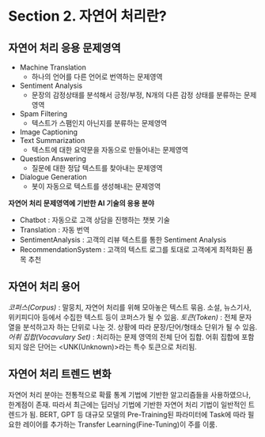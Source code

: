 # Section 2. 자연어 처리란?

## 자연어 처리 응용 문제영역
- Machine Translation
  - 하나의 언어를 다른 언어로 번역하는 문제영역
- Sentiment Analysis
  - 문장의 감정상태를 분석해서 긍정/부정, N개의 다른 감정 상태를 분류하는 문제영역
- Spam Filtering
  - 텍스트가 스팸인지 아닌지를 분류하는 문제영역
- Image Captioning
- Text Summarization
  - 텍스트에 대한 요약문을 자동으로 만들어내는 문제영역
- Question Answering
  - 질문에 대한 정답 텍스트를 찾아내는 문제영역
- Dialogue Generation
  - 봇이 자동으로 텍스트를 생성해내는 문제영역

**자연어 처리 문제영역에 기반한 AI 기술의 응용 분야**
- Chatbot : 자동으로 고객 상담을 진행하는 챗봇 기술
- Translation : 자동 번역
- SentimentAnalysis : 고객의 리뷰 텍스트를 통한 Sentiment Analysis
- RecommendationSystem : 고객의 텍스트 로그를 토대로 고객에게 최적화된 품목 추천

## 자연어 처리 용어
*코퍼스(Corpus)* : 말뭉치, 자연어 처리를 위해 모아놓은 텍스트 묶음. 소설, 뉴스기사, 위키피디아 등에서 수집한 텍스트 등이 코퍼스가 될 수 있음.
*토큰(Token)* : 전체 문자열을 분석하고자 하는 단위로 나눈 것. 상황에 따라 문장/단어/형태소 단위가 될 수 있음.
*어휘 집합(Vocavulary Set)* : 처리하는 문제 영역의 전체 단어 집합. 어휘 집합에 포함되지 않은 단어는 <UNK(Unknown)>라는 특수 토큰으로 처리됨.

## 자연어 처리 트렌드 변화
자연어 처리 분야는 전통적으로 확률 통계 기법에 기반한 알고리즘들을 사용하였으나, 한계점이 존재.
따라서 최근에는 딥러닝 기법에 기반한 자연어 처리 기법이 일반적인 트렌드가 됨.
BERT, GPT 등 대규모 모델의 Pre-Training된 파라미터에 Task에 따라 필요한 레이어를 추가하는 Transfer Learning(Fine-Tuning)이 주를 이룸.